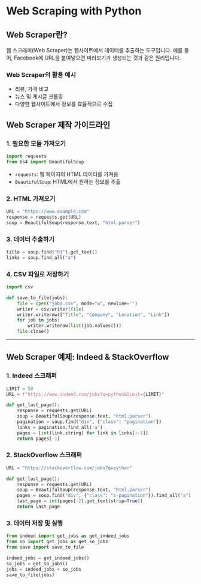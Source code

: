 # Web Scraping with Python

## Web Scraper란?
웹 스크래퍼(Web Scraper)는 웹사이트에서 데이터를 추출하는 도구입니다.
예를 들어, Facebook에 URL을 붙여넣으면 미리보기가 생성되는 것과 같은 원리입니다.

### Web Scraper의 활용 예시
- 리뷰, 가격 비교
- 뉴스 및 게시글 크롤링
- 다양한 웹사이트에서 정보를 효율적으로 수집

## Web Scraper 제작 가이드라인

### 1. 필요한 모듈 가져오기
```python
import requests
from bs4 import BeautifulSoup
```
- `requests`: 웹 페이지의 HTML 데이터를 가져옴
- `BeautifulSoup`: HTML에서 원하는 정보를 추출

### 2. HTML 가져오기
```python
URL = "https://www.example.com"
response = requests.get(URL)
soup = BeautifulSoup(response.text, "html.parser")
```

### 3. 데이터 추출하기
```python
title = soup.find("h1").get_text()
links = soup.find_all("a")
```

### 4. CSV 파일로 저장하기
```python
import csv

def save_to_file(jobs):
    file = open("jobs.csv", mode="w", newline='')
    writer = csv.writer(file)
    writer.writerow(["Title", "Company", "Location", "Link"])
    for job in jobs:
        writer.writerow(list(job.values()))
    file.close()
```

---

## Web Scraper 예제: Indeed & StackOverflow

### 1. Indeed 스크래퍼
```python
LIMIT = 50
URL = f"https://www.indeed.com/jobs?q=python&limit={LIMIT}"

def get_last_page():
    response = requests.get(URL)
    soup = BeautifulSoup(response.text, "html.parser")
    pagination = soup.find("div", {"class": "pagination"})
    links = pagination.find_all('a')
    pages = [int(link.string) for link in links[:-1]]
    return pages[-1]
```

### 2. StackOverflow 스크래퍼
```python
URL = "https://stackoverflow.com/jobs?q=python"

def get_last_page():
    response = requests.get(URL)
    soup = BeautifulSoup(response.text, "html.parser")
    pages = soup.find("div", {"class": "s-pagination"}).find_all("a")
    last_page = int(pages[-2].get_text(strip=True))
    return last_page
```

### 3. 데이터 저장 및 실행
```python
from indeed import get_jobs as get_indeed_jobs
from so import get_jobs as get_so_jobs
from save import save_to_file

indeed_jobs = get_indeed_jobs()
so_jobs = get_so_jobs()
jobs = indeed_jobs + so_jobs
save_to_file(jobs)
```
